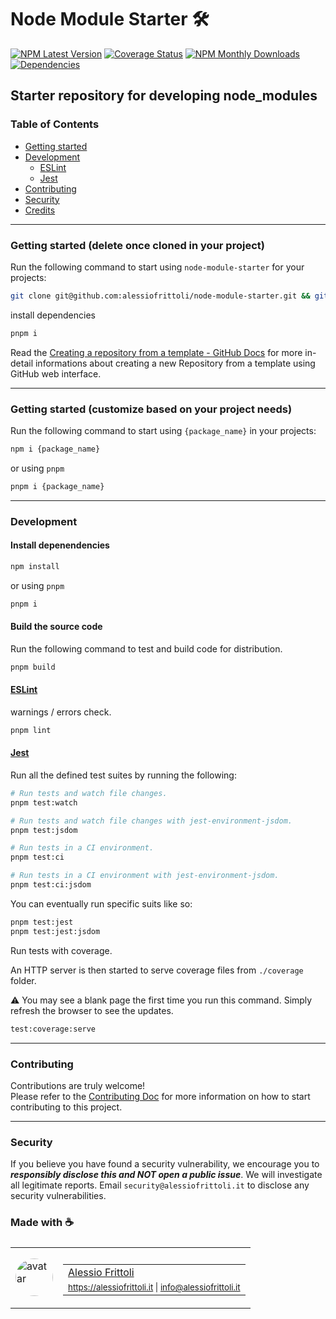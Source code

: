 # Node Module Starter 🛠️

[![NPM Latest Version][version-badge]][npm-url] [![Coverage Status][coverage-badge]][coverage-url] [![NPM Monthly Downloads][downloads-badge]][npm-url] [![Dependencies][deps-badge]][deps-url]

[version-badge]: https://img.shields.io/npm/v/%40alessiofrittoli%2Fnode-module-starter
[npm-url]: https://npmjs.org/package/%40alessiofrittoli%2Fnode-module-starter
[coverage-badge]: https://coveralls.io/repos/github/alessiofrittoli/node-module-starter/badge.svg
[coverage-url]: https://coveralls.io/github/alessiofrittoli/node-module-starter
[downloads-badge]: https://img.shields.io/npm/dm/%40alessiofrittoli%2Fnode-module-starter.svg
[deps-badge]: https://img.shields.io/librariesio/release/npm/%40alessiofrittoli%2Fnode-module-starter
[deps-url]: https://libraries.io/npm/%40alessiofrittoli%2Fnode-module-starter

## Starter repository for developing node_modules

### Table of Contents

- [Getting started](#getting-started)
- [Development](#development)
  - [ESLint](#eslint)
  - [Jest](#jest)
- [Contributing](#contributing)
- [Security](#security)
- [Credits](#made-with-)

---

### Getting started (delete once cloned in your project)

Run the following command to start using `node-module-starter` for your projects:

```bash
git clone git@github.com:alessiofrittoli/node-module-starter.git && git remote remove origin
```

install dependencies

```bash
pnpm i
```

Read the [Creating a repository from a template - GitHub Docs](https://docs.github.com/en/repositories/creating-and-managing-repositories/creating-a-repository-from-a-template) for more in-detail informations about creating a new Repository from a template using GitHub web interface.

---

### Getting started (customize based on your project needs)

Run the following command to start using `{package_name}` in your projects:

```bash
npm i {package_name}
```

or using `pnpm`

```bash
pnpm i {package_name}
```

---

### Development

#### Install depenendencies

```bash
npm install
```

or using `pnpm`

```bash
pnpm i
```

#### Build the source code

Run the following command to test and build code for distribution.

```bash
pnpm build
```

#### [ESLint](https://www.npmjs.com/package/eslint)

warnings / errors check.

```bash
pnpm lint
```

#### [Jest](https://npmjs.com/package/jest)

Run all the defined test suites by running the following:

```bash
# Run tests and watch file changes.
pnpm test:watch

# Run tests and watch file changes with jest-environment-jsdom.
pnpm test:jsdom

# Run tests in a CI environment.
pnpm test:ci

# Run tests in a CI environment with jest-environment-jsdom.
pnpm test:ci:jsdom
```

You can eventually run specific suits like so:

```bash
pnpm test:jest
pnpm test:jest:jsdom
```

Run tests with coverage.

An HTTP server is then started to serve coverage files from `./coverage` folder.

⚠️ You may see a blank page the first time you run this command. Simply refresh the browser to see the updates.

```bash
test:coverage:serve
```

---

### Contributing

Contributions are truly welcome!\
Please refer to the [Contributing Doc](./CONTRIBUTING.md) for more information on how to start contributing to this project.

---

### Security

If you believe you have found a security vulnerability, we encourage you to **_responsibly disclose this and NOT open a public issue_**. We will investigate all legitimate reports. Email `security@alessiofrittoli.it` to disclose any security vulnerabilities.

### Made with ☕

<table style='display:flex;gap:20px;'>
  <tbody>
    <tr>
      <td>
        <img alt="avatar" src='https://avatars.githubusercontent.com/u/35973186' style='width:60px;border-radius:50%;object-fit:contain;'>
      </td>
      <td>
        <table style='display:flex;gap:2px;flex-direction:column;'>
          <tbody>
              <tr>
                <td>
                  <a href='https://github.com/alessiofrittoli' target='_blank' rel='noopener'>Alessio Frittoli</a>
                </td>
              </tr>
              <tr>
                <td>
                  <small>
                    <a href='https://alessiofrittoli.it' target='_blank' rel='noopener'>https://alessiofrittoli.it</a> |
                    <a href='mailto:info@alessiofrittoli.it' target='_blank' rel='noopener'>info@alessiofrittoli.it</a>
                  </small>
                </td>
              </tr>
          </tbody>
        </table>
      </td>
    </tr>
  </tbody>
</table>
